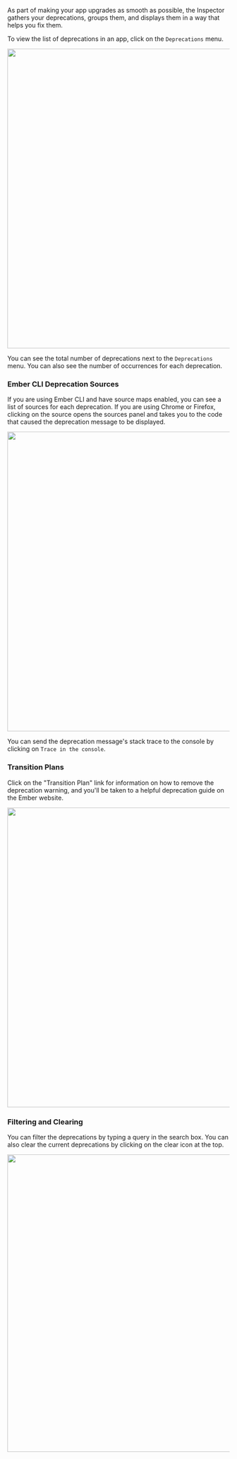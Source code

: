 As part of making your app upgrades as smooth as possible, the Inspector gathers your deprecations, groups them, and displays them in a
way that helps you fix them.

To view the list of deprecations in an app, click on the `Deprecations` menu.

<img src="/images/guides/ember-inspector/v4.3.4/deprecations-screenshot.png" width="680"/>

You can see the total number of deprecations next to the `Deprecations` menu.
You can also see the number of occurrences for each deprecation.

### Ember CLI Deprecation Sources

If you are using Ember CLI and have source maps enabled, you can see a
list of sources for each deprecation. If you are using Chrome or Firefox,
clicking on the source opens the sources panel and takes you to
the code that caused the deprecation message to be displayed.

<img src="/images/guides/ember-inspector/v4.3.4/deprecations-sources-panel.png" width="680"/>

You can send the deprecation message's stack trace to the
console by clicking on `Trace in the console`.


### Transition Plans

Click on the "Transition Plan" link for information on how to remove the deprecation warning, and you'll be taken to a helpful deprecation guide on the Ember website.

<img src="/images/guides/ember-inspector/v4.3.4/deprecations-transition-plan.png" width="680" />


### Filtering and Clearing

You can filter the deprecations by typing a query in the search box.
You can also clear the current deprecations by clicking on the clear icon
at the top.

<img src="/images/guides/ember-inspector/v4.3.4/deprecations-toolbar.png"
width="675"/>
